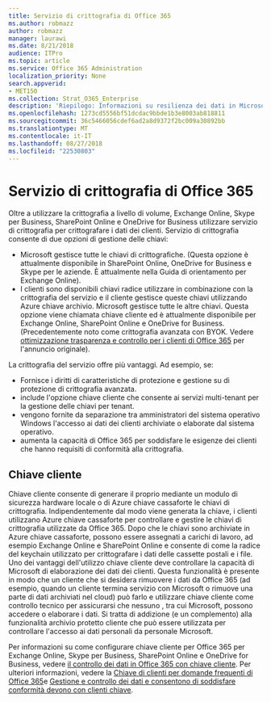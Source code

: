 ```yaml
---
title: Servizio di crittografia di Office 365
ms.author: robmazz
author: robmazz
manager: laurawi
ms.date: 8/21/2018
audience: ITPro
ms.topic: article
ms.service: Office 365 Administration
localization_priority: None
search.appverid:
- MET150
ms.collection: Strat_O365_Enterprise
description: 'Riepilogo: Informazioni su resilienza dei dati in Microsoft Office 365.'
ms.openlocfilehash: 1273cd5556bf51dcdac9bbde1b3e8003ab818811
ms.sourcegitcommit: 36c5466056cdef6ad2a8d9372f2bc009a30892bb
ms.translationtype: MT
ms.contentlocale: it-IT
ms.lasthandoff: 08/27/2018
ms.locfileid: "22530803"
---
```

# <a name="office-365-service-encryption"></a>Servizio di crittografia di Office 365

Oltre a utilizzare la crittografia a livello di volume, Exchange Online, Skype per Business, SharePoint Online e OneDrive for Business utilizzare servizio di crittografia per crittografare i dati dei clienti. Servizio di crittografia consente di due opzioni di gestione delle chiavi:
- Microsoft gestisce tutte le chiavi di crittografiche. (Questa opzione è attualmente disponibile in SharePoint Online, OneDrive for Business e Skype per le aziende. È attualmente nella Guida di orientamento per Exchange Online).
- I clienti sono disponibili chiavi radice utilizzare in combinazione con la crittografia del servizio e il cliente gestisce queste chiavi utilizzando Azure chiave archivio. Microsoft gestisce tutte le altre chiavi. Questa opzione viene chiamata chiave cliente ed è attualmente disponibile per Exchange Online, SharePoint Online e OneDrive for Business. (Precedentemente noto come crittografia avanzata con BYOK. Vedere [ottimizzazione trasparenza e controllo per i clienti di Office 365](http://blogs.office.com/2015/04/21/enhancing-transparency-and-control-for-office-365-customers/) per l'annuncio originale).

La crittografia del servizio offre più vantaggi. Ad esempio, se:
- Fornisce i diritti di caratteristiche di protezione e gestione su di protezione di crittografia avanzata.
- include l'opzione chiave cliente che consente ai servizi multi-tenant per la gestione delle chiavi per tenant.
- vengono fornite da separazione tra amministratori del sistema operativo Windows l'accesso ai dati dei clienti archiviate o elaborate dal sistema operativo.
- aumenta la capacità di Office 365 per soddisfare le esigenze dei clienti che hanno requisiti di conformità alla crittografia.

## <a name="customer-key"></a>Chiave cliente
Chiave cliente consente di generare il proprio mediante un modulo di sicurezza hardware locale o di Azure chiave cassaforte le chiavi di crittografia. Indipendentemente dal modo viene generata la chiave, i clienti utilizzano Azure chiave cassaforte per controllare e gestire le chiavi di crittografia utilizzate da Office 365. Dopo che le chiavi sono archiviate in Azure chiave cassaforte, possono essere assegnati a carichi di lavoro, ad esempio Exchange Online e SharePoint Online e consente di come la radice del keychain utilizzato per crittografare i dati delle cassette postali e i file. Uno dei vantaggi dell'utilizzo chiave cliente deve controllare la capacità di Microsoft di elaborazione dei dati dei clienti. Questa funzionalità è presente in modo che un cliente che si desidera rimuovere i dati da Office 365 (ad esempio, quando un cliente termina servizio con Microsoft o rimuove una parte di dati archiviati nel cloud) può farlo e utilizzare chiave cliente come controllo tecnico per assicurarsi che nessuno , tra cui Microsoft, possono accedere o elaborare i dati. Si tratta di addizione (e un complemento) alla funzionalità archivio protetto cliente che può essere utilizzata per controllare l'accesso ai dati personali da personale Microsoft.

Per informazioni su come configurare chiave cliente per Office 365 per Exchange Online, Skype per Business, SharePoint Online e OneDrive for Business, vedere [il controllo dei dati in Office 365 con chiave cliente](https://support.office.com/article/Controlling-your-data-in-Office-365-using-Customer-Key-f2cd475a-e592-46cf-80a3-1bfb0fa17697). Per ulteriori informazioni, vedere la [Chiave di clienti per domande frequenti di Office 365](https://support.office.com/article/Customer-Key-for-Office-365-FAQ-41ae293a-bd5c-4083-acd8-e1a2b4329da6)e [Gestione e controllo dei dati e consentono di soddisfare conformità devono con clienti chiave](https://techcommunity.microsoft.com/t5/Microsoft-Ignite-Content-2017/Manage-and-control-your-data-to-help-meet-compliance-needs-with/td-p/117580).
